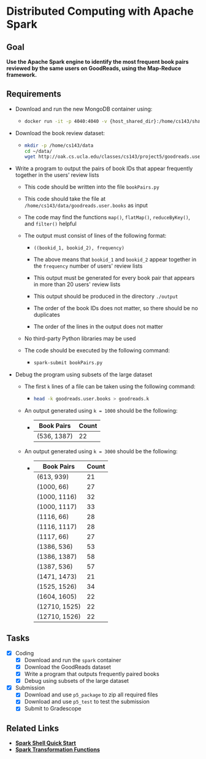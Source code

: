 # Distributed Computing with Apache Spark

## Goal

**Use the Apache Spark engine to identify the most frequent book pairs reviewed by the same users on GoodReads, using the Map-Reduce framework.**

## Requirements

- Download and run the new MongoDB container using:

  - ```bash
    docker run -it -p 4040:4040 -v {host_shared_dir}:/home/cs143/shared --name spark junghoo/spark
    ```

- Download the book review dataset:

  - ```bash
    mkdir -p /home/cs143/data
    cd ~/data/
    wget http://oak.cs.ucla.edu/classes/cs143/project5/goodreads.user.books
    ```

- Write a program to output the pairs of book IDs that appear frequently together in the users’ review lists

  - This code should be written into the file `bookPairs.py`

  - This code should take the file at `/home/cs143/data/goodreads.user.books` as input

  - The code may find the functions `map()`, `flatMap()`, `reduceByKey()`, and `filter()` helpful

  - The output must consist of lines of the following format:

    - ```
      ((bookid_1, bookid_2), frequency)
      ```

    - The above means that `bookid_1` and `bookid_2` appear together in the `frequency` number of users' review lists

    - This output must be generated for every book pair that appears in more than 20 users' review lists

    - This output should be produced in the directory `./output`

    - The order of the book IDs does not matter, so there should be no duplicates

    - The order of the lines in the output does not matter

  - No third-party Python libraries may be used

  - The code should be executed by the following command:

    - ```bash
      spark-submit bookPairs.py
      ```

- Debug the program using subsets of the large dataset

  - The first `k` lines of a file can be taken using the following command:

    - ```bash
      head -k goodreads.user.books > goodreads.k
      ```

  - An output generated using `k = 1000` should be the following:

    - | Book Pairs  | Count |
      | ----------- | ----- |
      | (536, 1387) | 22    |


  - An output generated using `k = 3000` should be the following:

    - | Book Pairs    | Count |
      | ------------- | ----- |
      | (613, 939)    | 21    |
      | (1000, 66)    | 27    |
      | (1000, 1116)  | 32    |
      | (1000, 1117)  | 33    |
      | (1116, 66)    | 28    |
      | (1116, 1117)  | 28    |
      | (1117, 66)    | 27    |
      | (1386, 536)   | 53    |
      | (1386, 1387)  | 58    |
      | (1387, 536)   | 57    |
      | (1471, 1473)  | 21    |
      | (1525, 1526)  | 34    |
      | (1604, 1605)  | 22    |
      | (12710, 1525) | 22    |
      | (12710, 1526) | 22    |

## Tasks

- [x] Coding
  - [x] Download and run the `spark` container
  - [x] Download the GoodReads dataset
  - [x] Write a program that outputs frequently paired books
  - [x] Debug using subsets of the large dataset
- [x] Submission
  - [x] Download and use `p5_package` to zip all required files
  - [x]  Download and use `p5_test` to test the submission
  - [x] Submit to Gradescope

## Related Links

- **[Spark Shell Quick Start](https://spark.apache.org/docs/latest/quick-start.html)**
- **[Spark Transformation Functions](http://spark.apache.org/docs/latest/rdd-programming-guide.html#transformations)**